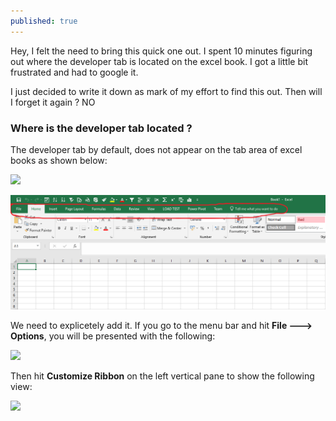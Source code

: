 ```yaml
---
published: true
---
```



Hey, I felt the need to bring this quick one out. I spent 10 minutes figuring out where the developer tab is  located on the excel book. I got a little bit frustrated and had to google it. 

I just decided to write it down as mark of my effort to find this out. Then will I forget it again ? NO

### Where is the developer tab located ?
The developer tab by default, does not appear on the tab area of excel books as shown below:



![]({{site.baseurl}}//images/excel_1_.PNG)








![png](/images/excel_1_.PNG)






We need to explicetely add it. If you go to the menu bar and hit **File ---> Options**, you will be  presented with the following:


![]({{site.baseurl}}//images/excel_2.PNG)



Then hit **Customize Ribbon** on the left vertical pane to show the following view:


![]({{site.baseurl}}//images/excel_3_.PNG)
